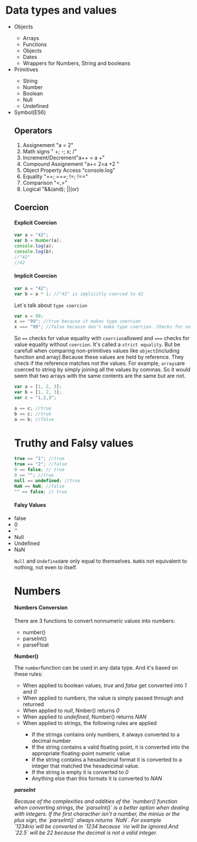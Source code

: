 <h1>Data types and values</h1>

<ul>
    <li>Objects</li>
        <ul>
            <li>Arrays</li>
            <li>Functions</li>
            <li>Objects</li>
            <li>Dates</li>
            <li>Wrappers for Numbers, String and booleans</li>
        </ul>
    <li>Primitives</li>
        <ul>
            <li>String</li>
            <li>Number</li>
            <li>Boolean</li>
            <li>Null</li>
            <li>Undefined</li>
        </ul>
    <li>Symbol(ES6)</li>

<h2>Operators</h2>

<ol>
    <li>Assignement "a = 2"</li>
    <li>Math signs " +; -; x; /"</li>
    <li>Increment/Decrement"a++ = a +"</li>
    <li>Compound Assignement "a+= 2=a +2 "</li>
    <li>Object Property Access "console.log"</li>
    <li>Equality "==; ===; !=; !=="</li>
    <li>Comparison "<,>"</li>
    <li>Logical "&&(and); ||(or)</li>
</ol>

<h2>Coercion</h2>

<h4>Explicit Coercion</h4>

```javascript
var a = "42";
var b = Number(a);
console.log(a);
console.log(b);
//"42"
//42
```

<h4>Implicit Coercion</h4>

```javascript
var a = "42";
var b = a * 1: //"42" is implicitly coerced to 42
```

Let´s talk about `type coercion`

```javascript
var x = 99;
x == "99"; //true because it makes type coercion
x === "99"; //false because don't make type coercion. Checks for number and type, and because one is a number the other is a string.
```

So `==` checks for value equality with `coercion`allowed and `===` checks for value equality without `coercion`. It's called a `strict equality`.
But be carefull when comparing non-primitives values like `object`(including function and array).Because these values are held by reference. They check if the reference matches not the values.
For example, `arrays`are coerced to string by simply joining all the values by commas. So it would seem that two arrays with the same contents are the same but are not.

```javascript
var a = [1, 2, 3];
var b = [1, 2, 3];
var c = "1,2,3";

a == c; //true
b == c; //true
a == b; //false
```

<h1>Truthy and Falsy values</h1>

```javascript
true == "1"; //true
true == "2"; //false
0 == false; // true
0 == ""; //true
null == undefined; //true
NaN == NaN; //false
"" == false; // true
```

<h4>Falsy Values</h4>

<li>false</li>
<li>0</li>
<li>''</li>
<li>Null</li>
<li>Undefined</li>
<li>NaN</li>

`Null` and `Undefined`are only equal to themselves.
`NaN`is not equivalent to nothing, not even to itself.

<h1>Numbers</h1>

<h4>Numbers Conversion</h4>

There are 3 functions to convert nonnumeric values into numbers:

<ul>
    <li>number()</li>
    <li>parseInt()</li>
    <li>parseFloat</li>
</ul>

<p><strong>Number()</strong></p>

The `number`function can be used in any data type. And it's based on these rules:

<ul>
    <li>When applied to boolean values, <em>true</em> and <em>false</em> get converted into <em>1</em> and <em>0</em> </li>
    <li>When applied to numbers, the value is simply passed through and returned</li>
    <li>When applied to <em>null</em>, Nmber() returns <em>0</em></li>
    <li>When applied to <em>undefined</em>, Number() returns <em>NAN</em></li>
    <li>When applied to strings, the following rules are applied</li>
        <ul>
            <li>If the strings contains only numbers, it always converted to a decimal number</li>
            <li>If the string contains a valid floating point, it is converted into the appropriate floating-point numeric value</li>
            <li>If the string contains a hexadecimal format it is converted to a integer that matched the hexadecimal value.</li>
            <li>If the string is empty it is converted to <em>0</em></li>
            <li>Anything else than this formats it is converted to <em>NAN<em></li>
        </ul>
</ul>

<p><strong>parseInt</strong></p>

<p>Because of the complexities and oddities of the `number()`function when converting strings, the `parseInt()` is a better option when dealing with integers.
If the first characther isn't a number, the minius or the plus sign, the `parseInt()` always returns `NaN`. For example `1234rio`will be converted in `1234`because `rio`will be ignored.And `22.5` will be 22 because the decimal is not a valid integer.</p>
